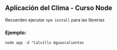 ## Aplicación del Clima - Curso Node

Recuerden ejecutar ```npm install``` para las librerias

### Ejemplo:
```
node app -d "Calvillo Aguascalientes
```